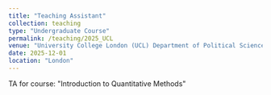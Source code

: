 ```yaml
---
title: "Teaching Assistant"
collection: teaching
type: "Undergraduate Course"
permalink: /teaching/2025_UCL
venue: "University College London (UCL) Department of Political Science"
date: 2025-12-01
location: "London"
---
```


TA for course: "Introduction to Quantitative Methods"
